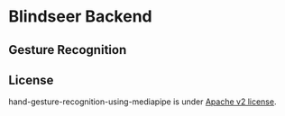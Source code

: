 # Blindseer Backend


## Gesture Recognition


## License
hand-gesture-recognition-using-mediapipe is under [Apache v2 license](LICENSE).
